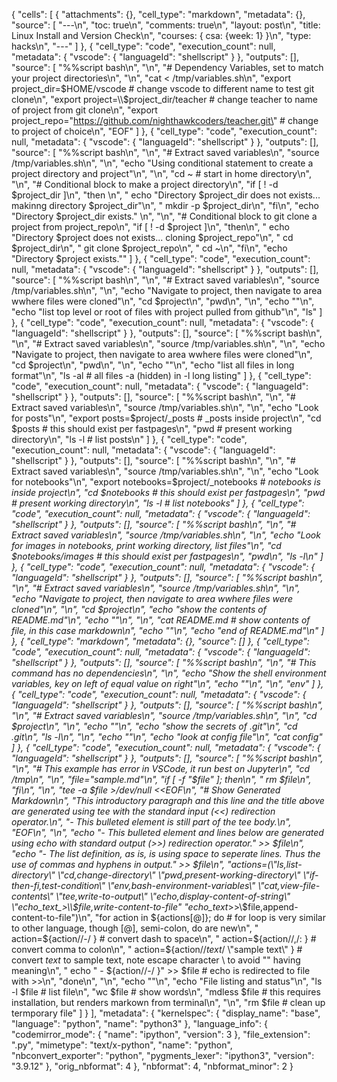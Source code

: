 {
 "cells": [
  {
   "attachments": {},
   "cell_type": "markdown",
   "metadata": {},
   "source": [
    "---\n",
    "toc: true\n",
    "comments: true\n",
    "layout: post\n",
    "title: Linux Install and Version Check\n",
    "courses: { csa: {week: 1} }\n",
    "type: hacks\n",
    "---"
   ]
  },
  {
   "cell_type": "code",
   "execution_count": null,
   "metadata": {
    "vscode": {
     "languageId": "shellscript"
    }
   },
   "outputs": [],
   "source": [
    "%%script bash\n",
    "\n",
    "# Dependency Variables, set to match your project directories\n",
    "\n",
    "cat <<EOF > /tmp/variables.sh\n",
    "export project_dir=$HOME/vscode  # change vscode to different name to test git clone\n",
    "export project=\\$project_dir/teacher  # change teacher to name of project from git clone\n",
    "export project_repo=\"https://github.com/nighthawkcoders/teacher.git\"  # change to project of choice\n",
    "EOF"
   ]
  },
  {
   "cell_type": "code",
   "execution_count": null,
   "metadata": {
    "vscode": {
     "languageId": "shellscript"
    }
   },
   "outputs": [],
   "source": [
    "%%script bash\n",
    "\n",
    "# Extract saved variables\n",
    "source /tmp/variables.sh\n",
    "\n",
    "echo \"Using conditional statement to create a project directory and project\"\n",
    "\n",
    "cd ~    # start in home directory\n",
    "\n",
    "# Conditional block to make a project directory\n",
    "if [ ! -d $project_dir ]\n",
    "then \n",
    "    echo \"Directory $project_dir does not exists... makinng directory $project_dir\"\n",
    "    mkdir -p $project_dir\n",
    "fi\n",
    "echo \"Directory $project_dir exists.\" \n",
    "\n",
    "# Conditional block to git clone a project from project_repo\n",
    "if [ ! -d $project ]\n",
    "then\n",
    "    echo \"Directory $project does not exists... cloning $project_repo\"\n",
    "    cd $project_dir\n",
    "    git clone $project_repo\n",
    "    cd ~\n",
    "fi\n",
    "echo \"Directory $project exists.\""
   ]
  },
  {
   "cell_type": "code",
   "execution_count": null,
   "metadata": {
    "vscode": {
     "languageId": "shellscript"
    }
   },
   "outputs": [],
   "source": [
    "%%script bash\n",
    "\n",
    "# Extract saved variables\n",
    "source /tmp/variables.sh\n",
    "\n",
    "echo \"Navigate to project, then navigate to area wwhere files were cloned\"\n",
    "cd $project\n",
    "pwd\n",
    "\n",
    "echo \"\"\n",
    "echo \"list top level or root of files with project pulled from github\"\n",
    "ls"
   ]
  },
  {
   "cell_type": "code",
   "execution_count": null,
   "metadata": {
    "vscode": {
     "languageId": "shellscript"
    }
   },
   "outputs": [],
   "source": [
    "%%script bash\n",
    "\n",
    "# Extract saved variables\n",
    "source /tmp/variables.sh\n",
    "\n",
    "echo \"Navigate to project, then navigate to area wwhere files were cloned\"\n",
    "cd $project\n",
    "pwd\n",
    "\n",
    "echo \"\"\n",
    "echo \"list all files in long format\"\n",
    "ls -al   # all files -a (hidden) in -l long listing"
   ]
  },
  {
   "cell_type": "code",
   "execution_count": null,
   "metadata": {
    "vscode": {
     "languageId": "shellscript"
    }
   },
   "outputs": [],
   "source": [
    "%%script bash\n",
    "\n",
    "# Extract saved variables\n",
    "source /tmp/variables.sh\n",
    "\n",
    "echo \"Look for posts\"\n",
    "export posts=$project/_posts  # _posts inside project\n",
    "cd $posts  # this should exist per fastpages\n",
    "pwd  # present working directory\n",
    "ls -l  # list posts\n"
   ]
  },
  {
   "cell_type": "code",
   "execution_count": null,
   "metadata": {
    "vscode": {
     "languageId": "shellscript"
    }
   },
   "outputs": [],
   "source": [
    "%%script bash\n",
    "\n",
    "# Extract saved variables\n",
    "source /tmp/variables.sh\n",
    "\n",
    "echo \"Look for notebooks\"\n",
    "export notebooks=$project/_notebooks  # _notebooks is inside project\n",
    "cd $notebooks   # this should exist per fastpages\n",
    "pwd  # present working directory\n",
    "ls -l  # list notebooks"
   ]
  },
  {
   "cell_type": "code",
   "execution_count": null,
   "metadata": {
    "vscode": {
     "languageId": "shellscript"
    }
   },
   "outputs": [],
   "source": [
    "%%script bash\n",
    "\n",
    "# Extract saved variables\n",
    "source /tmp/variables.sh\n",
    "\n",
    "echo \"Look for images in notebooks, print working directory, list files\"\n",
    "cd $notebooks/images  # this should exist per fastpages\n",
    "pwd\n",
    "ls -l\n"
   ]
  },
  {
   "cell_type": "code",
   "execution_count": null,
   "metadata": {
    "vscode": {
     "languageId": "shellscript"
    }
   },
   "outputs": [],
   "source": [
    "%%script bash\n",
    "\n",
    "# Extract saved variables\n",
    "source /tmp/variables.sh\n",
    "\n",
    "echo \"Navigate to project, then navigate to area wwhere files were cloned\"\n",
    "\n",
    "cd $project\n",
    "echo \"show the contents of README.md\"\n",
    "echo \"\"\n",
    "\n",
    "cat README.md  # show contents of file, in this case markdown\n",
    "echo \"\"\n",
    "echo \"end of README.md\"\n"
   ]
  },
  {
   "cell_type": "markdown",
   "metadata": {},
   "source": []
  },
  {
   "cell_type": "code",
   "execution_count": null,
   "metadata": {
    "vscode": {
     "languageId": "shellscript"
    }
   },
   "outputs": [],
   "source": [
    "%%script bash\n",
    "\n",
    "# This command has no dependencies\n",
    "\n",
    "echo \"Show the shell environment variables, key on left of equal value on right\"\n",
    "echo \"\"\n",
    "\n",
    "env"
   ]
  },
  {
   "cell_type": "code",
   "execution_count": null,
   "metadata": {
    "vscode": {
     "languageId": "shellscript"
    }
   },
   "outputs": [],
   "source": [
    "%%script bash\n",
    "\n",
    "# Extract saved variables\n",
    "source /tmp/variables.sh\n",
    "\n",
    "cd $project\n",
    "\n",
    "echo \"\"\n",
    "echo \"show the secrets of .git\"\n",
    "cd .git\n",
    "ls -l\n",
    "\n",
    "echo \"\"\n",
    "echo \"look at config file\"\n",
    "cat config"
   ]
  },
  {
   "cell_type": "code",
   "execution_count": null,
   "metadata": {
    "vscode": {
     "languageId": "shellscript"
    }
   },
   "outputs": [],
   "source": [
    "%%script bash\n",
    "\n",
    "# This example has error in VSCode, it run best on Jupyter\n",
    "cd /tmp\n",
    "\n",
    "file=\"sample.md\"\n",
    "if [ -f \"$file\" ]; then\n",
    "    rm $file\n",
    "fi\n",
    "\n",
    "tee -a $file >/dev/null <<EOF\n",
    "# Show Generated Markdown\n",
    "This introductory paragraph and this line and the title above are generated using tee with the standard input (<<) redirection operator.\n",
    "- This bulleted element is still part of the tee body.\n",
    "EOF\n",
    "\n",
    "echo \"- This bulleted element and lines below are generated using echo with standard output (>>) redirection operator.\" >> $file\n",
    "echo \"- The list definition, as is, is using space to seperate lines.  Thus the use of commas and hyphens in output.\" >> $file\n",
    "actions=(\"ls,list-directory\" \"cd,change-directory\" \"pwd,present-working-directory\" \"if-then-fi,test-condition\" \"env,bash-environment-variables\" \"cat,view-file-contents\" \"tee,write-to-output\" \"echo,display-content-of-string\" \"echo_text_>\\$file,write-content-to-file\" \"echo_text_>>\\$file,append-content-to-file\")\n",
    "for action in ${actions[@]}; do  # for loop is very similar to other language, though [@], semi-colon, do are new\n",
    "  action=${action//-/ }  # convert dash to space\n",
    "  action=${action//,/: } # convert comma to colon\n",
    "  action=${action//_text_/ \\\"sample text\\\" } # convert _text_ to sample text, note escape character \\ to avoid \"\" having meaning\n",
    "  echo \"    - ${action//-/ }\" >> $file  # echo is redirected to file with >>\n",
    "done\n",
    "\n",
    "echo \"\"\n",
    "echo \"File listing and status\"\n",
    "ls -l $file # list file\n",
    "wc $file   # show words\n",
    "mdless $file  # this requires installation, but renders markown from terminal\n",
    "\n",
    "rm $file  # clean up termporary file"
   ]
  }
 ],
 "metadata": {
  "kernelspec": {
   "display_name": "base",
   "language": "python",
   "name": "python3"
  },
  "language_info": {
   "codemirror_mode": {
    "name": "ipython",
    "version": 3
   },
   "file_extension": ".py",
   "mimetype": "text/x-python",
   "name": "python",
   "nbconvert_exporter": "python",
   "pygments_lexer": "ipython3",
   "version": "3.9.12"
  },
  "orig_nbformat": 4
 },
 "nbformat": 4,
 "nbformat_minor": 2
}
